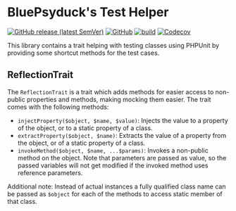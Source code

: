 # BluePsyduck's Test Helper

[![GitHub release (latest SemVer)](https://img.shields.io/github/v/release/BluePsyduck/test-helper)](https://github.com/BluePsyduck/test-helper/releases)
[![GitHub](https://img.shields.io/github/license/BluePsyduck/test-helper)](LICENSE.md)
[![build](https://img.shields.io/github/workflow/status/BluePsyduck/test-helper/CI?logo=github)](https://github.com/BluePsyduck/test-helper/actions)
[![Codecov](https://img.shields.io/codecov/c/gh/BluePsyduck/test-helper?logo=codecov)](https://codecov.io/gh/BluePsyduck/test-helper)

This library contains a trait helping with testing classes using PHPUnit by providing some shortcut methods for the 
test cases.

## ReflectionTrait

The `ReflectionTrait` is a trait which adds methods for easier access to non-public properties and methods, making
mocking them easier. The trait comes with the following methods:

* `injectProperty($object, $name, $value)`: Injects the value to a property of the object, or to a static property of a 
  class.
* `extractProperty($object, $name)`: Extracts the value of a property from the object, or of a static property of a 
  class.
* `invokeMethod($object, $name, ...$params)`: Invokes a non-public method on the object. Note that parameters are 
  passed as value, so the passed variables will not get modified if the invoked method uses reference parameters.
  
Additional note: Instead of actual instances a fully qualified class name can be passed as `$object` for each of the 
methods to access static member of that class.
